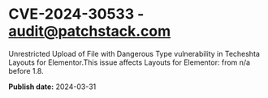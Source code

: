 # CVE-2024-30533 - audit@patchstack.com

Unrestricted Upload of File with Dangerous Type vulnerability in Techeshta Layouts for Elementor.This issue affects Layouts for Elementor: from n/a before 1.8.



**Publish date:** 2024-03-31
